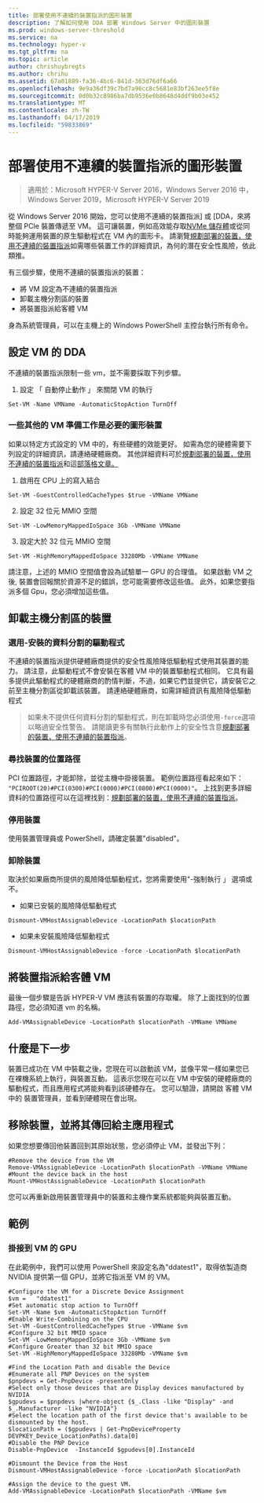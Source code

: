 ```yaml
---
title: 部署使用不連續的裝置指派的圖形裝置
description: 了解如何使用 DDA 部署 Windows Server 中的圖形裝置
ms.prod: windows-server-threshold
ms.service: na
ms.technology: hyper-v
ms.tgt_pltfrm: na
ms.topic: article
author: chrishuybregts
ms.author: chrihu
ms.assetid: 67a01889-fa36-4bc6-841d-363d76df6a66
ms.openlocfilehash: 9e9a36df39c7bd7a96cc8c5681e83bf263ee5f8e
ms.sourcegitcommit: 0d0b32c8986ba7db9536e0b8648d4ddf9b03e452
ms.translationtype: MT
ms.contentlocale: zh-TW
ms.lasthandoff: 04/17/2019
ms.locfileid: "59833869"
---
```

# <a name="deploy-graphics-devices-using-discrete-device-assignment"></a>部署使用不連續的裝置指派的圖形裝置

>適用於：Microsoft HYPER-V Server 2016，Windows Server 2016 中，Windows Server 2019，Microsoft HYPER-V Server 2019  

從 Windows Server 2016 開始，您可以使用不連續的裝置指派] 或 [DDA，來將整個 PCIe 裝置傳遞至 VM。  這可讓裝置，例如高效能存取[NVMe 儲存體](./Deploying-storage-devices-using-dda.md)或從同時能夠運用裝置的原生驅動程式在 VM 內的圖形卡。  請瀏覽[規劃部署的裝置，使用不連續的裝置指派](../plan/Plan-for-Deploying-Devices-using-Discrete-Device-Assignment.md)如需哪些裝置工作的詳細資訊，為何的潛在安全性風險，依此類推。

有三個步驟，使用不連續的裝置指派的裝置：
-   將 VM 設定為不連續的裝置指派
-   卸載主機分割區的裝置
-   將裝置指派給客體 VM

身為系統管理員，可以在主機上的 Windows PowerShell 主控台執行所有命令。

## <a name="configure-the-vm-for-dda"></a>設定 VM 的 DDA
不連續的裝置指派限制一些 vm，並不需要採取下列步驟。

1.  設定 「 自動停止動作 」 來關閉 VM 的執行

```
Set-VM -Name VMName -AutomaticStopAction TurnOff
```

### <a name="some-additional-vm-preparation-is-required-for-graphics-devices"></a>一些其他的 VM 準備工作是必要的圖形裝置

如果以特定方式設定的 VM 中的，有些硬體的效能更好。  如需為您的硬體需要下列設定的詳細資訊，請連絡硬體廠商。 其他詳細資料可於[規劃部署的裝置，使用不連續的裝置指派](../plan/Plan-for-Deploying-Devices-using-Discrete-Device-Assignment.md)和這[部落格文章。](https://blogs.technet.microsoft.com/virtualization/2015/11/23/discrete-device-assignment-gpus/)

1.  啟用在 CPU 上的寫入結合
```
Set-VM -GuestControlledCacheTypes $true -VMName VMName
```
2.  設定 32 位元 MMIO 空間
```
Set-VM -LowMemoryMappedIoSpace 3Gb -VMName VMName
```
3.  設定大於 32 位元 MMIO 空間
```
Set-VM -HighMemoryMappedIoSpace 33280Mb -VMName VMName
```
請注意，上述的 MMIO 空間值會設為試驗單一 GPU 的合理值。  如果啟動 VM 之後, 裝置會回報關於資源不足的錯誤，您可能需要修改這些值。  此外，如果您要指派多個 Gpu，您必須增加這些值。

## <a name="dismount-the-device-from-the-host-partition"></a>卸載主機分割區的裝置
### <a name="optional---install-the-partitioning-driver"></a>選用-安裝的資料分割的驅動程式
不連續的裝置指派提供硬體廠商提供的安全性風險降低驅動程式使用其裝置的能力。  請注意，此驅動程式不會安裝在客體 VM 中的裝置驅動程式相同。  它具有最多提供此驅動程式的硬體廠商的酌情判斷，不過，如果它們並提供它，請安裝它之前至主機分割區從卸載該裝置。  請連絡硬體廠商，如需詳細資訊有風險降低驅動程式
> 如果未不提供任何資料分割的驅動程式，則在卸載時您必須使用`-force`選項以略過安全性警告。 請閱讀更多有關執行此動作上的安全性含意[規劃部署的裝置，使用不連續的裝置指派](../plan/Plan-for-Deploying-Devices-using-Discrete-Device-Assignment.md)。

### <a name="locating-the-devices-location-path"></a>尋找裝置的位置路徑
PCI 位置路徑，才能卸除，並從主機中掛接裝置。  範例位置路徑看起來如下： `"PCIROOT(20)#PCI(0300)#PCI(0000)#PCI(0800)#PCI(0000)"`。  上找到更多詳細資料的位置路徑可以在這裡找到：[規劃部署的裝置，使用不連續的裝置指派](../plan/Plan-for-Deploying-Devices-using-Discrete-Device-Assignment.md)。

### <a name="disable-the-device"></a>停用裝置
使用裝置管理員或 PowerShell，請確定裝置"disabled"。  

### <a name="dismount-the-device"></a>卸除裝置
取決於如果廠商所提供的風險降低驅動程式，您將需要使用"-強制執行 」 選項或不。
-   如果已安裝的風險降低驅動程式
```
Dismount-VMHostAssignableDevice -LocationPath $locationPath
```
-   如果未安裝風險降低驅動程式
```
Dismount-VMHostAssignableDevice -force -LocationPath $locationPath
```

## <a name="assigning-the-device-to-the-guest-vm"></a>將裝置指派給客體 VM
最後一個步驟是告訴 HYPER-V VM 應該有裝置的存取權。  除了上面找到的位置路徑，您必須知道 vm 的名稱。

```
Add-VMAssignableDevice -LocationPath $locationPath -VMName VMName
```

## <a name="whats-next"></a>什麼是下一步
裝置已成功在 VM 中裝載之後，您現在可以啟動該 VM，並像平常一樣如果您已在裸機系統上執行，與裝置互動。  這表示您現在可以在 VM 中安裝的硬體廠商的驅動程式，而且應用程式將能夠看到該硬體存在。  您可以驗證，請開啟 客體 VM 中的 裝置管理員，並看到硬體現在會出現。

## <a name="removing-a-device-and-returning-it-to-the-host"></a>移除裝置，並將其傳回給主應用程式
如果您想要傳回他裝置回到其原始狀態，您必須停止 VM，並發出下列：
```
#Remove the device from the VM
Remove-VMAssignableDevice -LocationPath $locationPath -VMName VMName
#Mount the device back in the host
Mount-VMHostAssignableDevice -LocationPath $locationPath
```
您可以再重新啟用裝置管理員中的裝置和主機作業系統都能夠與裝置互動。

## <a name="examples"></a>範例

### <a name="mounting-a-gpu-to-a-vm"></a>掛接到 VM 的 GPU
在此範例中，我們可以使用 PowerShell 來設定名為"ddatest1"，取得依製造商 NVIDIA 提供第一個 GPU，並將它指派至 VM 的 VM。  
```
#Configure the VM for a Discrete Device Assignment
$vm =   "ddatest1"
#Set automatic stop action to TurnOff
Set-VM -Name $vm -AutomaticStopAction TurnOff
#Enable Write-Combining on the CPU
Set-VM -GuestControlledCacheTypes $true -VMName $vm
#Configure 32 bit MMIO space
Set-VM -LowMemoryMappedIoSpace 3Gb -VMName $vm
#Configure Greater than 32 bit MMIO space
Set-VM -HighMemoryMappedIoSpace 33280Mb -VMName $vm

#Find the Location Path and disable the Device
#Enumerate all PNP Devices on the system
$pnpdevs = Get-PnpDevice -presentOnly
#Select only those devices that are Display devices manufactured by NVIDIA
$gpudevs = $pnpdevs |where-object {$_.Class -like "Display" -and $_.Manufacturer -like "NVIDIA"}
#Select the location path of the first device that's available to be dismounted by the host.
$locationPath = ($gpudevs | Get-PnpDeviceProperty DEVPKEY_Device_LocationPaths).data[0]
#Disable the PNP Device
Disable-PnpDevice  -InstanceId $gpudevs[0].InstanceId

#Dismount the Device from the Host
Dismount-VMHostAssignableDevice -force -LocationPath $locationPath

#Assign the device to the guest VM.
Add-VMAssignableDevice -LocationPath $locationPath -VMName $vm
```
